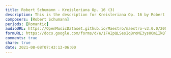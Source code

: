 ```yaml
---
title: Robert Schumann - Kreisleriana Op. 16 (3)
description: This is the description for Kreisleriana Op. 16 by Robert Schumann
composers: [Robert Schumann]
periods: [Romantic]
audioURL: https://OpenMusicDataset.github.io/Maestro/maestro-v3.0.0/2009/MIDI-Unprocessed_05_R1_2009_03-05_ORIG_MID--AUDIO_05_R1_2009_05_R1_2009_03_WAV.midi
formURL: https://docs.google.com/forms/d/e/1FAIpQLSesIq8roME3ysUOm1IkQlx6Rd1OVZZx5uK4W3BTjEKIjhb0QA/viewform
comments: true
share: true
date: 2021-08-08T07:43:13-06:00
---
```

